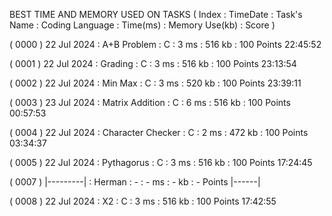 BEST TIME AND MEMORY USED ON TASKS
( Index : TimeDate : Task's Name : Coding Language : Time(ms) : Memory Use(kb) : Score )

( 0000 ) 22 Jul 2024 : A+B Problem       : C : 3 ms : 516 kb : 100 Points
         22:45:52

( 0001 ) 22 Jul 2024 : Grading           : C : 3 ms : 516 kb : 100 Points
         23:13:54

( 0002 ) 22 Jul 2024 : Min Max           : C : 3 ms : 520 kb : 100 Points
         23:39:11

( 0003 ) 23 Jul 2024 : Matrix Addition   : C : 6 ms : 516 kb : 100 Points
         00:57:53

( 0004 ) 22 Jul 2024 : Character Checker : C : 2 ms : 472 kb : 100 Points
         03:34:37

( 0005 ) 22 Jul 2024 : Pythagorus        : C : 3 ms : 516 kb : 100 Points
         17:24:45

( 0007 ) |---------| : Herman            : - : - ms : - kb   : - Points
         |------|

( 0008 ) 22 Jul 2024 : X2                : C : 3 ms : 516 kb : 100 Points
         17:42:55
